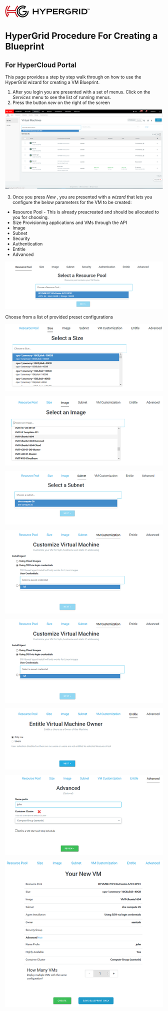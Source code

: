 ![logo](images/Hypergrid.jpg)
# HyperGrid Procedure For Creating a Blueprint
## For HyperCloud Portal

This page provides a step by step walk through on how to use the HyperGrid wizard for creating a VM Blueprint.

1. After you login you are presented with a set of menus. Click on the *Services* menu to see the list of running menus. 
2. Press the button *new* on the right of the screen

![Step1](images/screen1.png)

3. Once you press *New* , you are presented with a *wizard* that lets you configure the below parameters for the VM to be created: 

* Resource Pool - This is already preacreated and should be allocated to you for choosing. 
* Size Provisioning applications and VMs through the API
* Image
* Subnet 
* Security 
* Authentication
* Entitle
* Advanced

![Step2](images/screen2.png)

Choose from a list of provided preset configurations

![Step3](images/screen3.png)

![Step4](images/screen4.png)

![Step5](images/screen5.png)

![Step6](images/Screen6.png)

![Step7](images/Screen7.png)

![Step8](images/Screen8.png)

![Step9](images/Screen9.png)

![Step10](images/Screen10..png)
